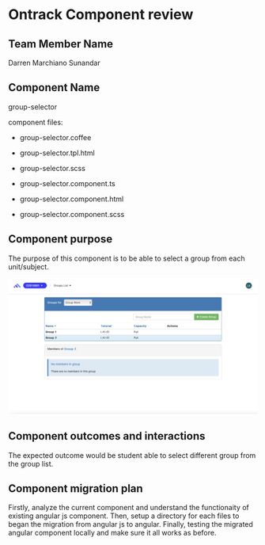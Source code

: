 # Ontrack Component review

## Team Member Name

Darren Marchiano Sunandar

## Component Name

group-selector

component files:
- group-selector.coffee
- group-selector.tpl.html
- group-selector.scss

- group-selector.component.ts
- group-selector.component.html
- group-selector.component.scss

## Component purpose

The purpose of this component is to be able to select a group from each unit/subject.

![group-selector](Resources/group-selector.png)


## Component outcomes and interactions

The expected outcome would be student able to select different group from the group list.

## Component migration plan

Firstly, analyze the current component and understand the functionaity of existing angular js component. Then, setup a directory for each files to began the migration from angular js to angular. Finally, testing the migrated angular component locally and make sure it all works as before.



[def]: group-selector.png